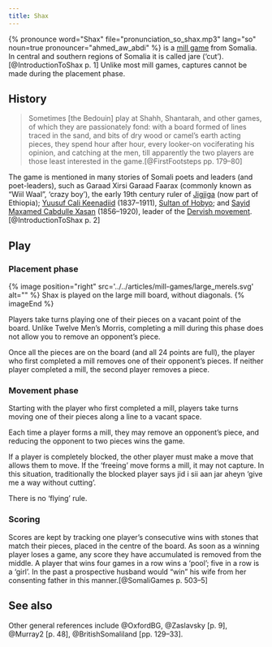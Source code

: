 ```yaml
---
title: Shax
---
```


{% pronounce word="Shax" file="pronunciation_so_shax.mp3" lang="so" noun=true
pronouncer="ahmed_aw_abdi" %} is a [mill game](/articles/mill-games)
from Somalia. In central and southern regions of Somalia it is called <span
lang="so">jare</span> (‘cut’).[@IntroductionToShax p. 1] Unlike most mill games,
captures cannot be made during the placement phase.

<!-- excerpt -->

<!--
<blockquote class="twitter-tweet" data-lang="en"><p lang="en" dir="ltr"><a
href="https://twitter.com/hashtag/Shax?src=hash&amp;ref_src=twsrc%5Etfw">#Shax</a>
Somali traditional Board game on <a
href="https://twitter.com/hashtag/HIBF2017?src=hash&amp;ref_src=twsrc%5Etfw">#HIBF2017</a>
<a href="https://t.co/Zcf3S04xY2">pic.twitter.com/Zcf3S04xY2</a></p>&mdash;
🐪Tirsit Yetbarek (\@tirsity) <a
href="https://twitter.com/tirsity/status/890503033280507904?ref_src=twsrc%5Etfw">July
27, 2017</a></blockquote>
-->

## History

<blockquote class="blockquote epigraph">

Sometimes [the Bedouin] play at Shahh, Shantarah, and other games, of which they
are passionately fond: with a board formed of lines traced in the sand, and bits
of dry wood or camel’s earth acting pieces, they spend hour after hour, every
looker-on vociferating his opinion, and catching at the men, till apparently the
two players are those least interested in the game.[@FirstFootsteps pp. 179–80]

</blockquote>

The game is mentioned in many stories of Somali poets and leaders (and
poet-leaders), such as <Noun lang="so">Garaad Xirsi Garaad Faarax</Noun>
(commonly known as “<Noun lang="so">Wiil Waal</Noun>”, ‘crazy boy’), the early
19th century ruler of [<Noun
lang="so">Jigjiga</Noun>](https://en.wikipedia.org/wiki/Jijiga) (now part of
Ethiopia); [<Noun lang="so">Yuusuf Cali
Keenadiid</Noun>](https://en.wikipedia.org/wiki/Yusuf_Ali_Kenadid) (1837–1911),
[Sultan of Hobyo](https://en.wikipedia.org/wiki/Sultanate_of_Hobyo); and [<Noun
lang="so">Sayid Maxamed Cabdulle
Xasan</Noun>](https://en.wikipedia.org/wiki/Mohammed_Abdullah_Hassan)
(1856–1920), leader of the [Dervish
movement](https://en.wikipedia.org/wiki/Dervish_movement_(Somali)).[@IntroductionToShax
p. 2]

## Play

### Placement phase

{% image 
    position="right"
    src='../../articles/mill-games/large_merels.svg'
    alt="" %}
    <Noun lang="so">Shax</Noun> is played on the large mill board, without diagonals.
{% imageEnd %}

Players take turns playing one of their pieces on a vacant point of the board.
Unlike Twelve Men’s Morris, completing a mill during this phase does not allow
you to remove an opponent’s piece.

Once all the pieces are on the board (and all 24 points are full), the player
who first completed a mill removes one of their opponent’s pieces. If neither
player completed a mill, the second player removes a piece.

### Movement phase

Starting with the player who first completed a mill, players take turns moving
one of their pieces along a line to a vacant space.

Each time a player forms a mill, they may remove an opponent’s piece, and
reducing the opponent to two pieces wins the game.

If a player is completely blocked, the other player must make a move that allows
them to move. If the ‘freeing’ move forms a mill, it may not capture. In this
situation, traditionally the blocked player says <span lang="so">jid i sii aan
jar aheyn</span> ‘give me a way without cutting’.

There is no ‘flying’ rule.

### Scoring

Scores are kept by tracking one player’s consecutive wins with stones that match
their pieces, placed in the centre of the board. As soon as a winning player
loses a game, any score they have accumulated is removed from the middle. A
player that wins four games in a row wins a ‘pool’; five in a row is a ‘girl’.
In the past a prospective husband would “win” his wife from her consenting
father in this manner.[@SomaliGames p. 503–5]

## See also

Other general references include @OxfordBG, @Zaslavsky [p. 9], @Murray2 [p.
48], @BritishSomaliland [pp. 129–33].
